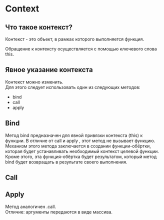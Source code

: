 # Context  

## Что такое контекст? 

Контекст - это объект, в рамках которого выполняется функция.

Обращение к контексту осуществляется с помощью ключевого слова this.

## Явное указание контекста

Контекст можно изменить.  
Для этого следует использовать один из следующих методов:
- bind
- call
- apply

## Bind

Метод bind предназначен для явной привязки контекста (this) к функции. В отличие от call и apply , этот метод не вызывает функцию. Механизм этого метода заключается в создании функции-обёртки, которая будет устанавливать необходимый контекст целевой функции.
Кроме этого, эта функция-обёртка будет результатом, который метод bind будет возвращать в результате своего выполнения.

## Call

## Apply

Метод аналогичен .call.  
Отличие: аргументы передаются в виде массива.